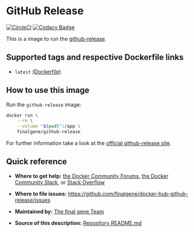 # GitHub Release
[![CircleCI](https://circleci.com/gh/final-gene/docker-hub-github-release/tree/master.svg?style=svg)](https://circleci.com/gh/final-gene/docker-hub-github-release/tree/master) [![Codacy Badge](https://api.codacy.com/project/badge/Grade/62471936614746358f404aafcfa15cfb)](https://www.codacy.com/app/final-gene/docker-hub-github-release?utm_source=github.com&amp;utm_medium=referral&amp;utm_content=final-gene/docker-hub-github-release&amp;utm_campaign=Badge_Grade)

This is a image to run the [github-release](https://github.com/aktau/github-release).

## Supported tags and respective Dockerfile links
* `latest` [(Dockerfile)](https://github.com/finalgene/docker-hub-github-release/blob/master/Dockerfile)

## How to use this image
Run the `github-release` image:

```bash
docker run \
    --rm \
    --volume "$(pwd)":/app \
    finalgene/github-release
```

For further information take a look at the [official github-release site](https://github.com/aktau/github-release).

## Quick reference
* **Where to get help:**
[the Docker Community Forums](https://forums.docker.com), [the Docker Community Slack](https://blog.docker.com/2016/11/introducing-docker-community-directory-docker-community-slack), or [Stack Overflow](https://stackoverflow.com/search?tab=newest&q=docker)

* **Where to file issues:**
https://github.com/finalgene/docker-hub-github-release/issues

* **Maintained by:**
[The final gene Team](https://github.com/finalgene)

* **Source of this description:**
[Repository README.md](https://github.com/finalgene/docker-hub-github-release/blob/master/README.md)
